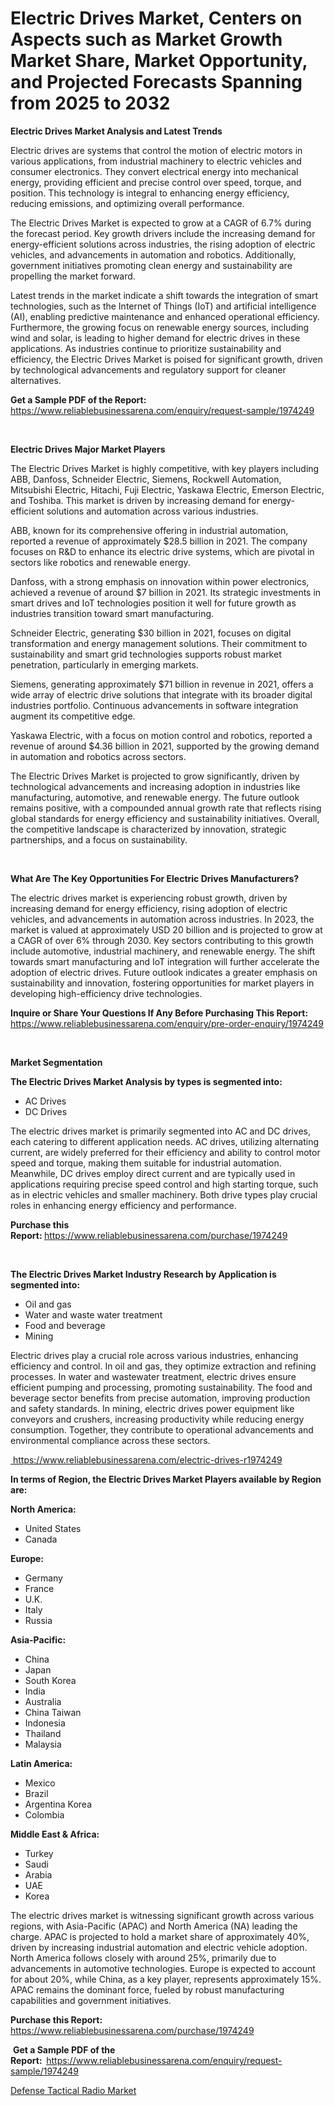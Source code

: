 <p><h1>Electric Drives Market, Centers on Aspects such as Market Growth Market Share, Market Opportunity, and Projected Forecasts Spanning from 2025 to 2032</h1></p><p><strong>Electric Drives Market Analysis and Latest Trends</strong></p>
<p><p>Electric drives are systems that control the motion of electric motors in various applications, from industrial machinery to electric vehicles and consumer electronics. They convert electrical energy into mechanical energy, providing efficient and precise control over speed, torque, and position. This technology is integral to enhancing energy efficiency, reducing emissions, and optimizing overall performance.</p><p>The Electric Drives Market is expected to grow at a CAGR of 6.7% during the forecast period. Key growth drivers include the increasing demand for energy-efficient solutions across industries, the rising adoption of electric vehicles, and advancements in automation and robotics. Additionally, government initiatives promoting clean energy and sustainability are propelling the market forward.</p><p>Latest trends in the market indicate a shift towards the integration of smart technologies, such as the Internet of Things (IoT) and artificial intelligence (AI), enabling predictive maintenance and enhanced operational efficiency. Furthermore, the growing focus on renewable energy sources, including wind and solar, is leading to higher demand for electric drives in these applications. As industries continue to prioritize sustainability and efficiency, the Electric Drives Market is poised for significant growth, driven by technological advancements and regulatory support for cleaner alternatives.</p></p>
<p><strong>Get a Sample PDF of the Report:&nbsp;</strong> <a href="https://www.reliablebusinessarena.com/enquiry/request-sample/1974249?utm_campaign=2288&utm_medium=2&utm_source=Github&utm_content=ia&utm_term=18022025&utm_id=electric-drives">https://www.reliablebusinessarena.com/enquiry/request-sample/1974249</a></p>
<p>&nbsp;</p>
<p><strong>Electric Drives Major Market Players</strong></p>
<p><p>The Electric Drives Market is highly competitive, with key players including ABB, Danfoss, Schneider Electric, Siemens, Rockwell Automation, Mitsubishi Electric, Hitachi, Fuji Electric, Yaskawa Electric, Emerson Electric, and Toshiba. This market is driven by increasing demand for energy-efficient solutions and automation across various industries.</p><p>ABB, known for its comprehensive offering in industrial automation, reported a revenue of approximately $28.5 billion in 2021. The company focuses on R&D to enhance its electric drive systems, which are pivotal in sectors like robotics and renewable energy.</p><p>Danfoss, with a strong emphasis on innovation within power electronics, achieved a revenue of around $7 billion in 2021. Its strategic investments in smart drives and IoT technologies position it well for future growth as industries transition toward smart manufacturing.</p><p>Schneider Electric, generating $30 billion in 2021, focuses on digital transformation and energy management solutions. Their commitment to sustainability and smart grid technologies supports robust market penetration, particularly in emerging markets.</p><p>Siemens, generating approximately $71 billion in revenue in 2021, offers a wide array of electric drive solutions that integrate with its broader digital industries portfolio. Continuous advancements in software integration augment its competitive edge.</p><p>Yaskawa Electric, with a focus on motion control and robotics, reported a revenue of around $4.36 billion in 2021, supported by the growing demand in automation and robotics across sectors.</p><p>The Electric Drives Market is projected to grow significantly, driven by technological advancements and increasing adoption in industries like manufacturing, automotive, and renewable energy. The future outlook remains positive, with a compounded annual growth rate that reflects rising global standards for energy efficiency and sustainability initiatives. Overall, the competitive landscape is characterized by innovation, strategic partnerships, and a focus on sustainability.</p></p>
<p>&nbsp;</p>
<p><strong>What Are The Key Opportunities For Electric Drives Manufacturers?</strong></p>
<p><p>The electric drives market is experiencing robust growth, driven by increasing demand for energy efficiency, rising adoption of electric vehicles, and advancements in automation across industries. In 2023, the market is valued at approximately USD 20 billion and is projected to grow at a CAGR of over 6% through 2030. Key sectors contributing to this growth include automotive, industrial machinery, and renewable energy. The shift towards smart manufacturing and IoT integration will further accelerate the adoption of electric drives. Future outlook indicates a greater emphasis on sustainability and innovation, fostering opportunities for market players in developing high-efficiency drive technologies.</p></p>
<p><strong>Inquire or Share Your Questions If Any Before Purchasing This Report:</strong> <a href="https://www.reliablebusinessarena.com/enquiry/pre-order-enquiry/1974249?utm_campaign=2288&utm_medium=2&utm_source=Github&utm_content=ia&utm_term=18022025&utm_id=electric-drives">https://www.reliablebusinessarena.com/enquiry/pre-order-enquiry/1974249</a></p>
<p>&nbsp;</p>
<p><strong>Market Segmentation</strong></p>
<p><strong>The Electric Drives Market Analysis by types is segmented into:</strong></p>
<p><ul><li>AC Drives</li><li>DC Drives</li></ul></p>
<p><p>The electric drives market is primarily segmented into AC and DC drives, each catering to different application needs. AC drives, utilizing alternating current, are widely preferred for their efficiency and ability to control motor speed and torque, making them suitable for industrial automation. Meanwhile, DC drives employ direct current and are typically used in applications requiring precise speed control and high starting torque, such as in electric vehicles and smaller machinery. Both drive types play crucial roles in enhancing energy efficiency and performance.</p></p>
<p><strong>Purchase this Report:&nbsp;</strong><a href="https://www.reliablebusinessarena.com/purchase/1974249?utm_campaign=2288&utm_medium=2&utm_source=Github&utm_content=ia&utm_term=18022025&utm_id=electric-drives">https://www.reliablebusinessarena.com/purchase/1974249</a></p>
<p>&nbsp;</p>
<p><strong>The Electric Drives Market Industry Research by Application is segmented into:</strong></p>
<p><ul><li>Oil and gas</li><li>Water and waste water treatment</li><li>Food and beverage</li><li>Mining</li></ul></p>
<p><p>Electric drives play a crucial role across various industries, enhancing efficiency and control. In oil and gas, they optimize extraction and refining processes. In water and wastewater treatment, electric drives ensure efficient pumping and processing, promoting sustainability. The food and beverage sector benefits from precise automation, improving production and safety standards. In mining, electric drives power equipment like conveyors and crushers, increasing productivity while reducing energy consumption. Together, they contribute to operational advancements and environmental compliance across these sectors.</p></p>
<p><a href="https://www.reliablebusinessarena.com/electric-drives-r1974249?utm_campaign=2288&utm_medium=2&utm_source=Github&utm_content=ia&utm_term=18022025&utm_id=electric-drives">&nbsp;https://www.reliablebusinessarena.com/electric-drives-r1974249</a></p>
<p><strong>In terms of Region, the Electric Drives Market Players available by Region are:</strong></p>
<p>
    <p> <strong> North America: </strong>
        <ul>
            <li>United States</li>
            <li>Canada</li>
        </ul>
        </p> 
    <p> <strong> Europe: </strong>
        <ul>
            <li>Germany</li>
            <li>France</li>
            <li>U.K.</li>
            <li>Italy</li>
            <li>Russia</li>
        </ul>
        </p> 
    <p> <strong> Asia-Pacific: </strong>
        <ul>
            <li>China</li>
            <li>Japan</li>
            <li>South Korea</li>
            <li>India</li>
            <li>Australia</li>
            <li>China Taiwan</li>
            <li>Indonesia</li>
            <li>Thailand</li>
            <li>Malaysia</li>
        </ul>
        </p> 
    <p> <strong> Latin America: </strong>
        <ul>
            <li>Mexico</li>
            <li>Brazil</li>
            <li>Argentina Korea</li>
            <li>Colombia</li>
        </ul>
        </p> 
    <p> <strong> Middle East & Africa: </strong>
        <ul>
            <li>Turkey</li>
            <li>Saudi</li>
            <li>Arabia</li>
            <li>UAE</li>
            <li>Korea</li>
        </ul>
    </p>
    </p>
<p><p>The electric drives market is witnessing significant growth across various regions, with Asia-Pacific (APAC) and North America (NA) leading the charge. APAC is projected to hold a market share of approximately 40%, driven by increasing industrial automation and electric vehicle adoption. North America follows closely with around 25%, primarily due to advancements in automotive technologies. Europe is expected to account for about 20%, while China, as a key player, represents approximately 15%. APAC remains the dominant force, fueled by robust manufacturing capabilities and government initiatives.</p></p>
<p><strong>Purchase this Report: </strong><a href="https://www.reliablebusinessarena.com/purchase/1974249?utm_campaign=2288&utm_medium=2&utm_source=Github&utm_content=ia&utm_term=18022025&utm_id=electric-drives">https://www.reliablebusinessarena.com/purchase/1974249</a></p>
<p>&nbsp;<strong>Get a Sample PDF of the Report:&nbsp;&nbsp;</strong><a href="https://www.reliablebusinessarena.com/enquiry/request-sample/1974249?utm_campaign=2288&utm_medium=2&utm_source=Github&utm_content=ia&utm_term=18022025&utm_id=electric-drives">https://www.reliablebusinessarena.com/enquiry/request-sample/1974249</a></p>
<p><strong></strong></p>
<p><p><a href="https://github.com/krinerstormy331/Market-Research-Report-List-1/blob/main/defense-tactical-radio-market.md?utm_campaign=2288&utm_medium=2&utm_source=Github&utm_content=ia&utm_term=18022025&utm_id=electric-drives">Defense Tactical Radio Market</a></p></p>